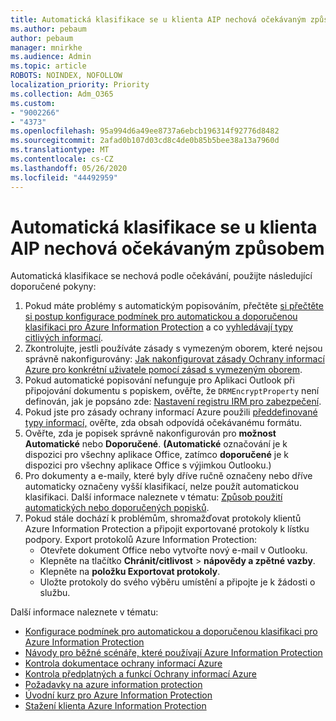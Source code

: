 ```yaml
---
title: Automatická klasifikace se u klienta AIP nechová očekávaným způsobem
ms.author: pebaum
author: pebaum
manager: mnirkhe
ms.audience: Admin
ms.topic: article
ROBOTS: NOINDEX, NOFOLLOW
localization_priority: Priority
ms.collection: Adm_O365
ms.custom:
- "9002266"
- "4373"
ms.openlocfilehash: 95a994d6a49ee8737a6ebcb196314f92776d8482
ms.sourcegitcommit: 2afad0b107d03cd8c4de0b85b5bee38a13a7960d
ms.translationtype: MT
ms.contentlocale: cs-CZ
ms.lasthandoff: 05/26/2020
ms.locfileid: "44492959"
---
```

# <a name="automatic-classification-not-behaving-as-expected-with-the-aip-client"></a>Automatická klasifikace se u klienta AIP nechová očekávaným způsobem

Automatická klasifikace se nechová podle očekávání, použijte následující doporučené pokyny:

1. Pokud máte problémy s automatickým popisováním, přečtěte [si přečtěte si postup konfigurace podmínek pro automatickou a doporučenou klasifikaci pro Azure Information Protection](https://docs.microsoft.com/azure/information-protection/configure-policy-classification) a co [vyhledávají typy citlivých informací](https://docs.microsoft.com/office365/securitycompliance/what-the-sensitive-information-types-look-for).
2. Zkontrolujte, jestli používáte zásady s vymezeným oborem, které nejsou správně nakonfigurovány: [Jak nakonfigurovat zásady Ochrany informací Azure pro konkrétní uživatele pomocí zásad s vymezeným oborem](https://docs.microsoft.com/azure/information-protection/configure-policy-scope).
3. Pokud automatické popisování nefunguje pro Aplikaci Outlook při připojování dokumentu s popiskem, ověřte, že `DRMEncryptProperty` není definován, jak je popsáno zde: [Nastavení registru IRM pro zabezpečení](https://docs.microsoft.com/deployoffice/security/protect-sensitive-messages-and-documents-by-using-irm-in-office#office-2016-irm-registry-key-options).
4. Pokud jste pro zásady ochrany informací Azure použili [předdefinované typy informací,](https://support.office.com/article/What-the-sensitive-information-types-look-for-fd505979-76be-4d9f-b459-abef3fc9e86b) ověřte, zda obsah odpovídá očekávanému formátu.
5. Ověřte, zda je popisek správně nakonfigurován pro **možnost Automatické** nebo **Doporučené**. **(Automatické** označování je k dispozici pro všechny aplikace Office, zatímco **doporučené** je k dispozici pro všechny aplikace Office s výjimkou Outlooku.)
6. Pro dokumenty a e-maily, které byly dříve ručně označeny nebo dříve automaticky označeny vyšší klasifikací, nelze použít automatickou klasifikaci.  Další informace naleznete v tématu: [Způsob použití automatických nebo doporučených popisků](https://docs.microsoft.com/azure/information-protection/configure-policy-classification#how-automatic-or-recommended-labels-are-applied).
7. Pokud stále dochází k problémům, shromažďovat protokoly klientů Azure Information Protection a připojit exportované protokoly k lístku podpory. Export protokolů Azure Information Protection:
    - Otevřete dokument Office nebo vytvořte nový e-mail v Outlooku.
    - Klepněte na tlačítko **Chránit/citlivost**  >  **nápovědy a zpětné vazby**.
    - Klepněte na **položku Exportovat protokoly**.
    - Uložte protokoly do svého výběru umístění a připojte je k žádosti o službu.

Další informace naleznete v tématu:

- [Konfigurace podmínek pro automatickou a doporučenou klasifikaci pro Azure Information Protection](https://docs.microsoft.com/azure/information-protection/configure-policy-classification)
- [Návody pro běžné scénáře, které používají Azure Information Protection](https://docs.microsoft.com/azure/information-protection/how-to-guides)
- [Kontrola dokumentace ochrany informací Azure](https://docs.microsoft.com/azure/information-protection/what-is-information-protection)
- [Kontrola předplatných a funkcí Ochrany informací Azure](https://azure.microsoft.com/pricing/details/information-protection)
- [Požadavky na azure information protection](https://docs.microsoft.com/azure/information-protection/get-started/requirements)
- [Úvodní kurz pro Azure Information Protection](https://docs.microsoft.com/azure/information-protection/get-started/infoprotect-quick-start-tutorial)
- [Stažení klienta Azure Information Protection](https://www.microsoft.com/download/details.aspx?id=53018)
